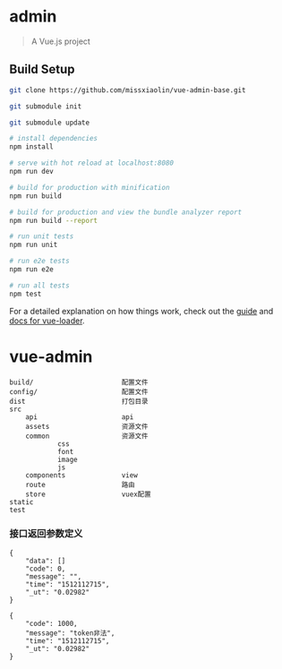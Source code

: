 # admin

> A Vue.js project

## Build Setup

``` bash
git clone https://github.com/missxiaolin/vue-admin-base.git

git submodule init

git submodule update

# install dependencies
npm install

# serve with hot reload at localhost:8080
npm run dev

# build for production with minification
npm run build

# build for production and view the bundle analyzer report
npm run build --report

# run unit tests
npm run unit

# run e2e tests
npm run e2e

# run all tests
npm test
```

For a detailed explanation on how things work, check out the [guide](http://vuejs-templates.github.io/webpack/) and [docs for vue-loader](http://vuejs.github.io/vue-loader).
# vue-admin

```
build/						配置文件
config/						配置文件
dist						打包目录
src							
	api						api
	assets					资源文件
	common					资源文件
			css
			font
			image
			js
	components				view
	route					路由
	store					vuex配置
static
test
```

### 接口返回参数定义

~~~
{
	"data": []
	"code": 0,
	"message": "",
	"time": "1512112715",
	"_ut": "0.02982"
}
~~~

~~~
{
	"code": 1000,
	"message": "token非法",
	"time": "1512112715",
	"_ut": "0.02982"
}
~~~
